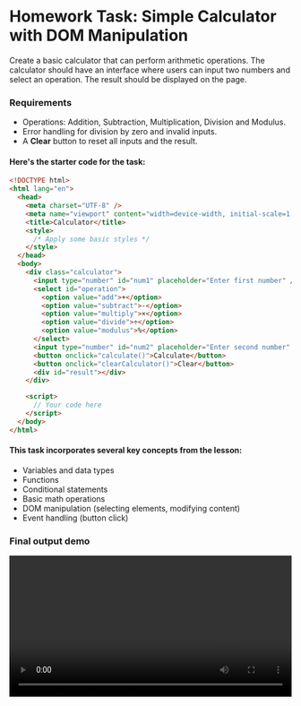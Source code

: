 # Homework Task: Simple Calculator with DOM Manipulation

Create a basic calculator that can perform arithmetic operations. The calculator should have an interface where users can input two numbers and select an operation. The result should be displayed on the page.

### Requirements

- Operations: Addition, Subtraction, Multiplication, Division and Modulus.
- Error handling for division by zero and invalid inputs.
- A **Clear** button to reset all inputs and the result.

#### Here's the starter code for the task:

```html
<!DOCTYPE html>
<html lang="en">
  <head>
    <meta charset="UTF-8" />
    <meta name="viewport" content="width=device-width, initial-scale=1.0" />
    <title>Calculator</title>
    <style>
      /* Apply some basic styles */
    </style>
  </head>
  <body>
    <div class="calculator">
      <input type="number" id="num1" placeholder="Enter first number" />
      <select id="operation">
        <option value="add">+</option>
        <option value="subtract">-</option>
        <option value="multiply">×</option>
        <option value="divide">÷</option>
        <option value="modulus">%</option>
      </select>
      <input type="number" id="num2" placeholder="Enter second number" />
      <button onclick="calculate()">Calculate</button>
      <button onclick="clearCalculator()">Clear</button>
      <div id="result"></div>
    </div>

    <script>
      // Your code here
    </script>
  </body>
</html>
```

#### This task incorporates several key concepts from the lesson:

- Variables and data types
- Functions
- Conditional statements
- Basic math operations
- DOM manipulation (selecting elements, modifying content)
- Event handling (button click)

### Final output demo

<video width="100%" height="auto" controls>
  <source src="demo.mp4" type="video/mp4">
</video>
